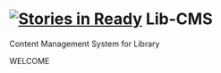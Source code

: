 [![Stories in Ready](https://badge.waffle.io/Be-Simple/Lib-CMS.png?label=ready&title=Ready)](https://waffle.io/Be-Simple/Lib-CMS)
Lib-CMS
=======

Content Management System for Library
 
 WELCOME
